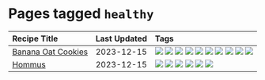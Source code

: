 # Pages tagged `healthy`

|Recipe Title|Last Updated|Tags
|:---|:---|:---|
|[Banana Oat Cookies](../recipes/bananaoatcookies.md)|2023-12-15|[![](https://img.shields.io/badge/tag-baked-f6b493)](../tags/baked.md) [![](https://img.shields.io/badge/tag-breakfast-94b8ca)](../tags/breakfast.md) [![](https://img.shields.io/badge/tag-chocolate-b7439e)](../tags/chocolate.md) [![](https://img.shields.io/badge/tag-coffee-c6d429)](../tags/coffee.md) [![](https://img.shields.io/badge/tag-dessert-062ab)](../tags/dessert.md) [![](https://img.shields.io/badge/tag-great-3a20e)](../tags/great.md) [![](https://img.shields.io/badge/tag-healthy-d82abc)](../tags/healthy.md) [![](https://img.shields.io/badge/tag-snack-dc62b7)](../tags/snack.md) [![](https://img.shields.io/badge/tag-vegan-acbc2f)](../tags/vegan.md) [![](https://img.shields.io/badge/tag-vegetarian-3a4f8e)](../tags/vegetarian.md)|
|[Hommus](../recipes/hommus.md)|2023-12-15|[![](https://img.shields.io/badge/tag-healthy-d82abc)](../tags/healthy.md) [![](https://img.shields.io/badge/tag-messy-32f6f2)](../tags/messy.md) [![](https://img.shields.io/badge/tag-protein-708555)](../tags/protein.md) [![](https://img.shields.io/badge/tag-tricky-acaf3f)](../tags/tricky.md) [![](https://img.shields.io/badge/tag-vegan-acbc2f)](../tags/vegan.md) [![](https://img.shields.io/badge/tag-vegetarian-3a4f8e)](../tags/vegetarian.md)|